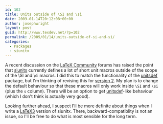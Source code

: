 ```yaml
---
id: 102
title: Units outside of \SI and \si
date: 2009-01-14T20:12:08+00:00
author: josephwright
layout: post
guid: http://www.texdev.net/?p=102
permalink: /2009/01/14/units-outside-of-si-and-si/
categories:
  - Packages
  - siunitx
---
```

A recent discussion on the <a href="http://latex-community.org/">LaTeX Community</a> forums has raised the point that <a href="http://tug.ctan.org/cgi-bin/ctanPackageInformation.py?id=siunitx">siunitx</a> currently defines a lot of short unit macros outside of the scope of the \SI and \si macros.  I did this to match the functionality of the <a href="http://tug.ctan.org/cgi-bin/ctanPackageInformation.py?id=unitsdef">unitsdef</a> package, but I'm thinking of revising this for <a href="http://siunitx.berlios.de">version 2</a>. My plan is to change the default behaviour so that these macros will only work inside <code>\SI</code> and <code>\si</code> (plus the <code>s</code> column). There will be an option to get <a title="Typesetting units in LaTeX" href="http://tug.ctan.org/cgi-bin/ctanPackageInformation.py?id=unitsdef">unitsdef</a>-like behaviour (which I don't think is actually very good).

Looking further ahead, I suspect I'll be more definite about things when I write a <a title="LaTeX3 Homepage" href="http://www.latex-project.org/latex3.html">LaTeX3</a> version of siunitx. There, backward-compatiblity is not an issue, so I'll be free to do what is most sensible for the long term.